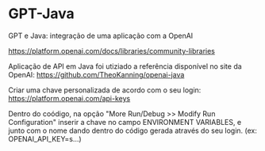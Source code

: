 # GPT-Java
GPT e Java: integração de uma aplicação com a OpenAI

https://platform.openai.com/docs/libraries/community-libraries

Aplicação de API em Java foi utiziado a referência disponível no site da OpenAI: https://github.com/TheoKanning/openai-java

Criar uma chave personalizada de acordo com o seu login: https://platform.openai.com/api-keys


Dentro do coódigo, na opção "More Run/Debug >> Modify Run Configuration" inserir a chave no campo ENVIRONMENT VARIABLES, e junto com o nome dando dentro do código gerada através do seu login. (ex: OPENAI_API_KEY=s...)
